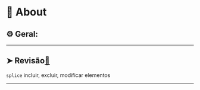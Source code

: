 # 📌 About
## ⚙️ Geral:

 
___
## ➤ Revisão[🔗](https://github.com/RoniDeringer/curso_web_moderno/blob/master/array_8/revisao.js)

`splice` incluir, excluir, modificar elementos


___



